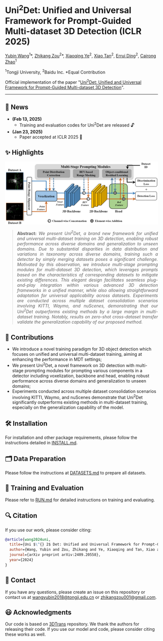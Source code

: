 # Uni<sup>2</sup>Det: Unified and Universal Framework for Prompt-Guided Multi-dataset 3D Detection (ICLR 2025)

[Yubin Wang](https://thomaswangy.github.io/)$^1$\*, [Zhikang Zou](https://bigteacher-777.github.io/)<sup>2</sup>\*, [Xiaoqing Ye](https://shuluoshu.github.io/)<sup>2</sup>, [Xiao Tan](https://scholar.google.com/citations?user=R1rVRUkAAAAJ)<sup>2</sup>, [Errui Ding](https://scholar.google.com/citations?user=1wzEtxcAAAAJ)<sup>2</sup>, [Cairong Zhao](https://vill-lab.github.io/)$^1$

<sup>1</sup>Tongji University, <sup>2</sup>Baidu Inc.  *Equal Contribution

Official implementation of the paper "[Uni<sup>2</sup>Det: Unified and Universal Framework for Prompt-Guided Multi-dataset 3D Detection](https://arxiv.org/abs/2409.20558)".


<hr />

## 📢 News

* **(Feb 13, 2025)**
  - Training and evaluation codes for Uni<sup>2</sup>Det are released 🔓
* **(Jan 23, 2025)**
  * Paper accepted at ICLR 2025 :tada: 

## ✨ Highlights

![main figure](docs/framework.png)
> **<p align="justify"> Abstract:** *We present Uni<sup>2</sup>Det, a brand new framework for unified and universal multi-dataset training on 3D detection, enabling robust performance across diverse domains and generalization to unseen domains. Due to substantial disparities in data distribution and variations in taxonomy across diverse domains, training such a detector by simply merging datasets poses a significant challenge. Motivated by this observation, we introduce multi-stage prompting modules for multi-dataset 3D detection, which leverages prompts based on the characteristics of corresponding datasets to mitigate existing differences. This elegant design facilitates seamless plug-and-play integration within various advanced 3D detection frameworks in a unified manner, while also allowing straightforward adaptation for universal applicability across datasets. Experiments are conducted across multiple dataset consolidation scenarios involving KITTI, Waymo, and nuScenes, demonstrating that our Uni<sup>2</sup>Det outperforms existing methods by a large margin in multi-dataset training. Notably, results on zero-shot cross-dataset transfer validate the generalization capability of our proposed method.* </p>

## :rocket: Contributions

- We introduce a novel training paradigm for 3D object detection which focuses on unified and universal multi-dataset training, aiming at enhancing the performance in MDT settings; 
- We present Uni<sup>2</sup>Det, a novel framework on 3D detection with multi-stage prompting modules for prompting various components in a detector including voxelization, backbone and head, enabling robust performance across diverse domains and generalization to unseen domains;
- Experiments conducted across multiple dataset consolidation scenarios involving KITTI, Waymo, and nuScenes demonstrate that Uni<sup>2</sup>Det significantly outperforms existing methods in multi-dataset training, especially on the generalization capability of the model.

## 🛠️ Installation 

For installation and other package requirements, please follow the instructions detailed in [INSTALL.md](docs/INSTALL.md). 

## 🗂️ Data Preparation
Please follow the instructions at [DATASETS.md](docs/DATASETS.md) to prepare all datasets.


## 🧪 Training and Evaluation
Please refer to [RUN.md](docs/RUN.md) for detailed instructions on training and evaluating.

## 🔍 Citation
If you use our work, please consider citing:

```bibtex
@article{wang2024uni,
  title={Uni $\^{} 2$ Det: Unified and Universal Framework for Prompt-Guided Multi-dataset 3D Detection},
  author={Wang, Yubin and Zou, Zhikang and Ye, Xiaoqing and Tan, Xiao and Ding, Errui and Zhao, Cairong},
  journal={arXiv preprint arXiv:2409.20558},
  year={2024}
}
```

## 📧 Contact
If you have any questions, please create an issue on this repository or contact us at wangyubin2018@tongji.edu.cn or zhikangzou001@gmail.com.


## 😃 Acknowledgments

Our code is based on [3DTrans](https://github.com/PJLab-ADG/3DTrans/tree/master) repository. We thank the authors for releasing their code. If you use our model and code, please consider citing these works as well.


